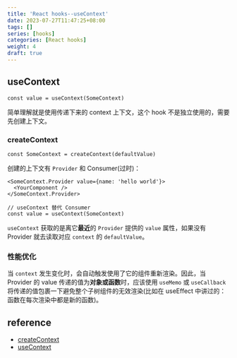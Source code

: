 ```yaml
---
title: 'React hooks--useContext'
date: 2023-07-27T11:47:25+08:00
tags: []
series: [hooks]
categories: [React hooks]
weight: 4
draft: true
---
```


## useContext

`const value = useContext(SomeContext)`

简单理解就是使用传递下来的 context 上下文，这个 hook 不是独立使用的，需要先创建上下文。

### createContext

`const SomeContext = createContext(defaultValue)`

创建的上下文有 `Provider` 和 Consumer(过时)：

```tsx
<SomeContext.Provider value={name: 'hello world'}>
  <YourComponent />
</SomeContext.Provider>

// useContext 替代 Consumer
const value = useContext(SomeContext)
```

`useContext` 获取的是离它**最近**的 `Provider` 提供的 `value` 属性，如果没有 Provider 就去读取对应 `context` 的 `defaultValue`。

### 性能优化

当 `context` 发生变化时，会自动触发使用了它的组件重新渲染。因此，当 Provider 的 value 传递的值为**对象或函数**时，应该使用 `useMemo` 或 `useCallback` 将传递的值包裹一下避免整个子树组件的无效渲染(比如在 useEffect 中讲过的：函数在每次渲染中都是新的函数)。

## reference

- [createContext](https://react.dev/reference/react/createContext)
- [useContext](https://react.dev/reference/react/useContext)
